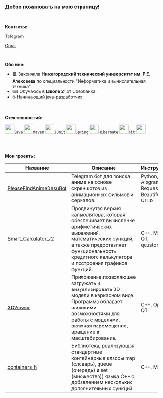 ### Добро пожаловать на мою страницу!

<br />

**Контакты:**

[Telegram](https://t.me/utheryde)

[Gmail](listener.wireless@gmail.com)

<br />

**Обо мне:**


- 🏛 Закончила **Нижегородский технический университет им. Р.Е. Алексеева** по специальности "Информатика и вычислительная техника".
- ⌨ Обучаюсь в **Школе 21** от Сбербанка.
- ☕ Начинающий java-разработчик

<br />

**Стек технологий:**  

<code><img height="30" src="https://img.icons8.com/?size=96&id=13679&format=png">Java</code>
<code><img height="30" src="https://encrypted-tbn0.gstatic.com/images?q=tbn:ANd9GcRi-C5-izrsJeRUD_-WwfaDB11FCDhmjFwoP_UhaA0E9GJVDDxYW6yZ1VpVN32sYMmXAJY&usqp=CAU">Maven</code>
<code><img height="30" src="https://w7.pngwing.com/pngs/928/911/png-transparent-junit-software-testing-spring-framework-unit-testing-java-others-miscellaneous-text-trademark-thumbnail.png">JUnit</code>
<code><img height="30" src="https://w7.pngwing.com/pngs/713/936/png-transparent-spring-framework-representational-state-transfer-java-api-for-restful-web-services-microservices-others-text-trademark-logo-thumbnail.png">Spring</code>
<code><img height="30" src="https://play-lh.googleusercontent.com/Gwj_E5u_VCKXCM2JuedvsOnTN4REq_m68RKB6NQM5X4kT6mpHrqHP27uoRp6B7QX-3w=w240-h480-rw">Hibernate</code>
<code><img height="30" src="https://img.icons8.com/?size=128&id=46565&format=png">Git</code>
<code><img height="30" src="https://cdn-icons-png.flaticon.com/512/5969/5969047.png"></code>




<br />
<br />

**Мои проекты:**


| Название | Описание | Инструменты |
| --- | --- | --- |
| [PleaseFindAnimeDesuBot](https://github.com/Vikrotia/PleaseFindAnimeDesuBot) | Telegram бот для поиска аниме на основе скриншотов из анимационных фильмов и сериалов. | Python, Aiogram, Requests, BeautifulSoup, Urllib|
| [Smart_Calculator_v2](https://github.com/Vikrotia/Smart_Calculator_v2) | Продвинутая версия калькулятора, которая обеспечивает вычисление арифметических выражений, математических функций, а также предоставляет функциональность кредитного калькулятора и построения графиков функций.| C++, Makefile, QT, qcustomplot |
| [3DViewer](https://github.com/Vikrotia/3DViewer) |Приложение,позволяющее загружать и визуализировать 3D модели в каркасном виде. Программа обладает широкими возможностями для работы с моделями, включая перемещение, вращение и масштабирование.| С++, OpenGL, QT |
| [containers_h](https://github.com/Vikrotia/containers_h) |Библиотека, реализующая стандартные контейнерные классы map (словарь), queue (очередь) и set (множество)) языка C++ с добавлением нескольких дополнительных функций.| С++, Makefile |


<br />
<br />



